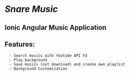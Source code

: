 # *Snare Music*

## Ionic Angular Music Application

## Features:
    
      - Search musics with Youtube API V3
      - Play background
      - Save musics (not download) and create own playlist
      - Background Customization
      

      
